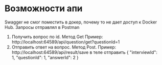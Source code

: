 # Возможности апи
Swagger не смог поместить в докер, почему то не дает доступ к Docker Hub. Запросы отправлял в Postman
1. Получить вопрос по id. Метод Get Пример: http://localhost:64589/api/question/get?questionId=1
2. Отправить ответ на вопрос. Метод Post. Пример: http://localhost:64589/api/result/save в теле отправить
{
  "interviewId": 1,
  "questionId": 1,
  "answerId": 2
}
